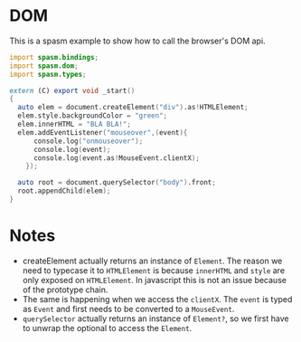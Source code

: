 # DOM

This is a spasm example to show how to call the browser's DOM api.

```d
import spasm.bindings;
import spasm.dom;
import spasm.types;

extern (C) export void _start()
{
  auto elem = document.createElement("div").as!HTMLElement;
  elem.style.backgroundColor = "green";
  elem.innerHTML = "BLA BLA!";
  elem.addEventListener("mouseover",(event){
      console.log("onmouseover");
      console.log(event);
      console.log(event.as!MouseEvent.clientX);
    });

  auto root = document.querySelector("body").front;
  root.appendChild(elem);
}
```

# Notes

* createElement actually returns an instance of `Element`. The reason we need to typecase it to `HTMLElement` is because `innerHTML` and `style` are only exposed on `HTMLElement`. In javascript this is not an issue because of the prototype chain.
* The same is happening when we access the `clientX`. The `event` is typed as `Event` and first needs to be converted to a `MouseEvent`.
* `querySelector` actually returns an instance of `Element?`, so we first have to unwrap the optional to access the `Element`.
